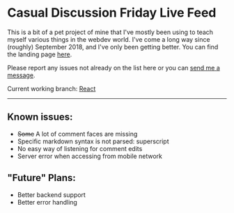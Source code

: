 # Casual Discussion Friday Live Feed

This is a bit of a pet project of mine that I've mostly been using to teach myself various things in the webdev world. I've come a long way since (roughly) September 2018, and I've only been getting better. You can find the landing page [here](https://friday.moe).

Please report any issues not already on the list here or you can [send me a message](https://reddit.com/message/compose?to=ninjuh1124).

Current working branch: [React](https://github.com/ninjuh1124/fridaydotmoe/tree/React)

***

## Known issues:

* ~~Some~~ A lot of comment faces are missing
* Specific markdown syntax is not parsed: superscript
* No easy way of listening for comment edits
* Server error when accessing from mobile network

## "Future" Plans:

* Better backend support
* Better error handling
